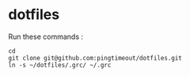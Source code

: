 dotfiles
========

Run these commands :

    cd
    git clone git@github.com:pingtimeout/dotfiles.git
    ln -s ~/dotfiles/.grc/ ~/.grc

